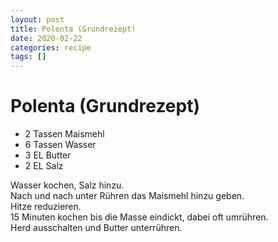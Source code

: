 ```yaml
---
layout: post
title: Polenta (Grundrezept)
date: 2020-02-22
categories: recipe
tags: []
---
```

# Polenta (Grundrezept)

- 2 Tassen Maismehl
- 6 Tassen Wasser
- 3 EL Butter
- 2 EL Salz

Wasser kochen, Salz hinzu.  
Nach und nach unter Rühren das Maismehl hinzu geben.  
Hitze reduzieren.  
15 Minuten kochen bis die Masse eindickt, dabei oft umrühren.  
Herd ausschalten und Butter unterrühren.  
